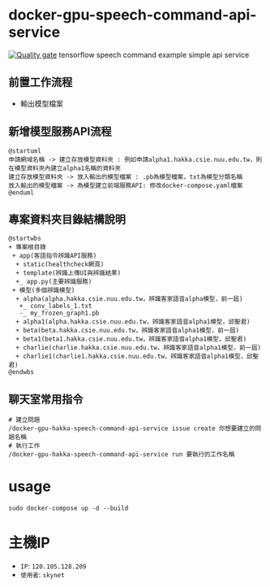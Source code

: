 # docker-gpu-speech-command-api-service
[![Quality gate](https://sonarqube.406.csie.nuu.edu.tw/api/project_badges/quality_gate?project=docker-gpu-hakka-speech-command-api-service-14)](https://sonarqube.406.csie.nuu.edu.tw/dashboard?id=docker-gpu-hakka-speech-command-api-service-14)
tensorflow speech command example simple api service 

## 前置工作流程
* 輸出模型檔案

## 新增模型服務API流程
```plantuml
@startuml
申請網域名稱 -> 建立存放模型資料夾 : 例如申請alpha1.hakka.csie.nuu.edu.tw，則在模型資料夾內建立alpha1名稱的資料夾
建立存放模型資料夾 -> 放入輸出的模型檔案 : .pb為模型檔案，txt為模型分類名稱
放入輸出的模型檔案 -> 為模型建立前端服務API: 修改docker-compose.yaml檔案
@enduml
```
## 專案資料夾目錄結構說明
```plantuml
@startwbs
+ 專案根目錄
 + app(客語指令辨識API服務)
  + static(healthcheck網頁)
  + template(辨識上傳UI與辨識結果)
  +_ app.py(主要辨識服務)
 + 模型(多個辨識模型)
  + alpha(alpha.hakka.csie.nuu.edu.tw，辨識客家語音alpha模型，前一屆)
   +_ conv_labels_1.txt
   -_ my_frozen_graph1.pb
  + alpha1(alpha.hakka.csie.nuu.edu.tw，辨識客家語音alpha1模型，邱聖君)
  + beta(beta.hakka.csie.nuu.edu.tw，辨識客家語音alpha1模型，前一屆)
  + beta1(beta1.hakka.csie.nuu.edu.tw，辨識客家語音alpha1模型，邱聖君)
  + charlie(charlie.hakka.csie.nuu.edu.tw，辨識客家語音alpha1模型，前一屆)
  + charlie1(charlie1.hakka.csie.nuu.edu.tw，辨識客家語音alpha1模型，邱聖君)
@endwbs
```

## 聊天室常用指令
```
# 建立問題
/docker-gpu-hakka-speech-command-api-service issue create 你想要建立的問題名稱
# 執行工作
/docker-gpu-hakka-speech-command-api-service run 要執行的工作名稱
```

# usage 
`sudo docker-compose up -d --build`

# 主機IP
* `IP`: `120.105.128.209`
* `使用者`: `skynet`
